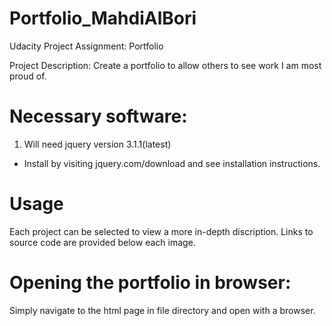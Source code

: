 # Portfolio_MahdiAlBori
Udacity Project Assignment: Portfolio

  Project Description: Create a portfolio to allow others to see work I am most proud of.

# Necessary software: <br>
1. Will need jquery version 3.1.1(latest) <br>
  * Install by visiting jquery.com/download and see installation instructions.

# Usage
Each project can be selected to view a more in-depth discription. Links to source code are provided below each image.
  
# Opening the portfolio in browser:
Simply navigate to the html page in file directory and open with a browser.
